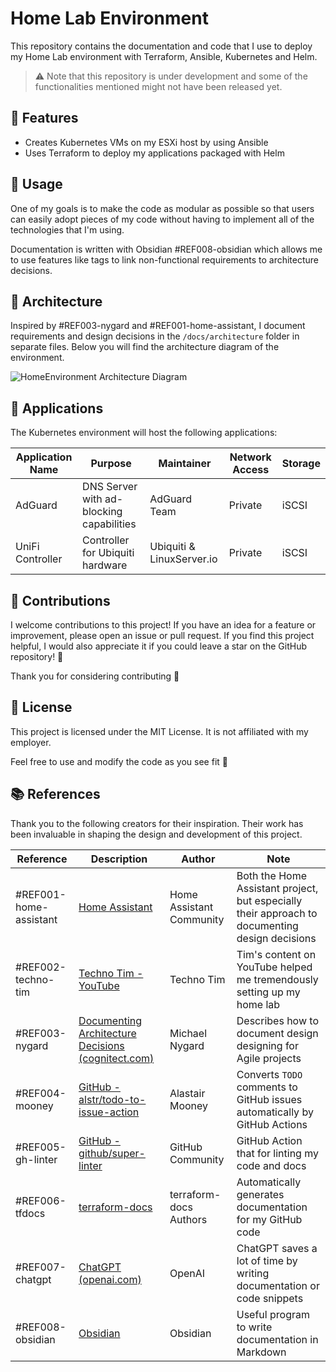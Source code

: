 # Home Lab Environment

This repository contains the documentation and code that I use to deploy my Home
Lab environment with Terraform, Ansible, Kubernetes and Helm.

> ⚠️ Note that this repository is under development and some of the
functionalities mentioned might not have been released yet.

## 📌 Features

- Creates Kubernetes VMs on my ESXi host by using Ansible
- Uses Terraform to deploy my applications packaged with Helm

## 🔧 Usage

One of my goals is to make the code as modular as possible so that users can
easily adopt pieces of my code without having to implement all of the technologies
that I'm using.

Documentation is written with Obsidian #REF008-obsidian which allows me to use features
like tags to link non-functional requirements to architecture decisions.

## 📄 Architecture

Inspired by #REF003-nygard  and #REF001-home-assistant, I document requirements
and design decisions in the `/docs/architecture` folder in separate files. Below
you will find the architecture diagram of the environment.

![HomeEnvironment Architecture Diagram](HomeEnvironment.drawio.svg)

## 📱 Applications

The Kubernetes environment will host the following applications:

<!-- markdownlint-disable line-length -->
| Application Name | Purpose | Maintainer | Network Access | Storage |
| ---------------- | ------- | ---------- | -------------- | ------- |
| AdGuard | DNS Server with ad-blocking capabilities | AdGuard Team | Private | iSCSI |
| UniFi Controller | Controller for Ubiquiti hardware | Ubiquiti & LinuxServer.io | Private | iSCSI |
<!-- markdownlint-enable line-length -->

## 🤝 Contributions

I welcome contributions to this project! If you have an idea for a feature or
improvement, please open an issue or pull request. If you find this project
helpful, I would also appreciate it if you could leave a star on the GitHub
repository! 🌟

Thank you for considering contributing 🙏

## 📜 License

This project is licensed under the MIT License. It is not affiliated with my employer.

Feel free to use and modify the code as you see fit 🎉

## 📚 References

Thank you to the following creators for their inspiration. Their work has been
invaluable in shaping the design and development of this project.

| Reference | Description | Author | Note |
|  -------- | ----------- | ------ | ---- |
| #REF001-home-assistant | [Home Assistant](https://github.com/home-assistant) |  Home Assistant Community  | Both the Home Assistant project, but especially their approach to documenting design decisions |
| #REF002-techno-tim | [Techno Tim - YouTube](https://www.youtube.com/c/technotimlive) | Techno Tim | Tim's content on YouTube helped me tremendously setting up my home lab |
| #REF003-nygard | [Documenting Architecture Decisions (cognitect.com)](https://cognitect.com/blog/2011/11/15/documenting-architecture-decisions) | Michael Nygard | Describes how to document design designing for Agile projects |
| #REF004-mooney | [GitHub - alstr/todo-to-issue-action](https://github.com/alstr/todo-to-issue-action) | Alastair Mooney | Converts `TODO` comments to GitHub issues automatically by GitHub Actions
| #REF005-gh-linter | [GitHub - github/super-linter](https://github.com/github/super-linter) | GitHub Community | GitHub Action that for linting my code and docs |
| #REF006-tfdocs | [terraform-docs](https://terraform-docs.io/) | terraform-docs Authors | Automatically generates documentation for my GitHub code |
| #REF007-chatgpt | [ChatGPT (openai.com)](https://chat.openai.com/chat) | OpenAI | ChatGPT saves a lot of time by writing documentation or code snippets |
| #REF008-obsidian | [Obsidian](https://obsidian.md/) | Obsidian | Useful program to write documentation in Markdown |
